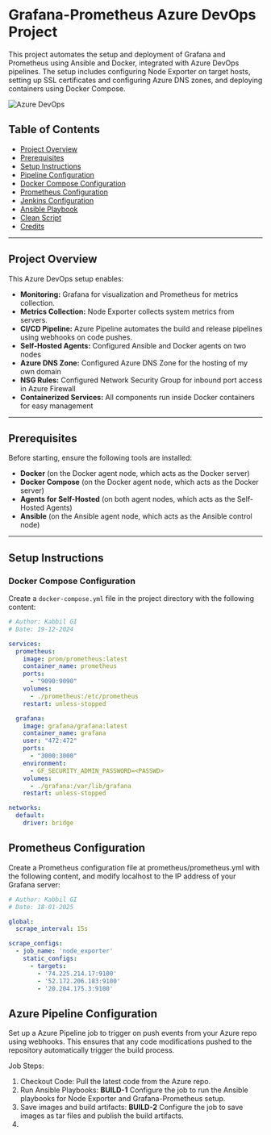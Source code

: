 # Grafana-Prometheus Azure DevOps Project

This project automates the setup and deployment of Grafana and Prometheus using Ansible and Docker, integrated with Azure DevOps pipelines. The setup includes configuring Node Exporter on target hosts, setting up SSL certificates and configuring Azure DNS zones, and deploying containers using Docker Compose.

![Azure DevOps](https://github.com/user-attachments/assets/dc1f2019-25e8-4c91-8c26-6800e7d975d3)

## Table of Contents
- [Project Overview](#project-overview)
- [Prerequisites](#prerequisites)
- [Setup Instructions](#setup-instructions)
- [Pipeline Configuration](#pipeline-configuration)
- [Docker Compose Configuration](#docker-compose-configuration)
- [Prometheus Configuration](#prometheus-configuration)
- [Jenkins Configuration](#jenkins-configuration)
- [Ansible Playbook](#ansible-playbook)
- [Clean Script](#clean-script)
- [Credits](#credits)
  
---

## Project Overview

This Azure DevOps setup enables:
- **Monitoring:** Grafana for visualization and Prometheus for metrics collection.
- **Metrics Collection:** Node Exporter collects system metrics from servers.
- **CI/CD Pipeline:** Azure Pipeline automates the build and release pipelines using webhooks on code pushes.
- **Self-Hosted Agents:** Configured Ansible and Docker agents on two nodes
- **Azure DNS Zone:** Configured Azure DNS Zone for the hosting of my own domain
- **NSG Rules:** Configured Network Security Group for inbound port access in Azure Firewall
- **Containerized Services:** All components run inside Docker containers for easy management

---

## Prerequisites

Before starting, ensure the following tools are installed:

- **Docker** (on the Docker agent node, which acts as the Docker server)
- **Docker Compose** (on the Docker agent node, which acts as the Docker server)
- **Agents for Self-Hosted** (on both agent nodes, which acts as the Self-Hosted Agents)
- **Ansible** (on the Ansible agent node, which acts as the Ansible control node)
  
---

## Setup Instructions

### Docker Compose Configuration

Create a `docker-compose.yml` file in the project directory with the following content:

```yaml
# Author: Kabbil GI
# Date: 19-12-2024

services:
  prometheus:
    image: prom/prometheus:latest
    container_name: prometheus
    ports:
      - "9090:9090"
    volumes:
      - ./prometheus:/etc/prometheus
    restart: unless-stopped

  grafana:
    image: grafana/grafana:latest
    container_name: grafana
    user: "472:472"
    ports:
      - "3000:3000"
    environment:
      - GF_SECURITY_ADMIN_PASSWORD=<PASSWD>
    volumes:
      - ./grafana:/var/lib/grafana
    restart: unless-stopped

networks:
  default:
    driver: bridge
```

## Prometheus Configuration

Create a Prometheus configuration file at prometheus/prometheus.yml with the following content, and modify localhost to the IP address of your Grafana server:

```yaml
# Author: Kabbil GI
# Date: 18-01-2025

global:
  scrape_interval: 15s

scrape_configs:
  - job_name: 'node_exporter'
    static_configs:
      - targets:
        - '74.225.214.17:9100'
        - '52.172.206.183:9100'
        - '20.204.175.3:9100'
```

## Azure Pipeline Configuration

Set up a Azure Pipeline job to trigger on push events from your Azure repo using webhooks. This ensures that any code modifications pushed to the repository automatically trigger the build process.

Job Steps:
1. Checkout Code: Pull the latest code from the Azure repo.
2. Run Ansible Playbooks: **BUILD-1** Configure the job to run the Ansible playbooks for Node Exporter and Grafana-Prometheus setup.
3. Save images and build artifacts: **BUILD-2** Configure the job to save images as tar files and publish the build artifacts.
4. 
















